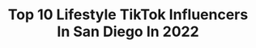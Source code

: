 ---
title: Top 10 Lifestyle TikTok Influencers In San Diego In 2022
description: >-
  Find top lifestyle TikTok influencers in San Diego in 2022. Most popular hashtags: #fyp #sandiego #aesthetic #xyzbca.
platform: TikTok
hits: 11
text_top: Discover the best TikTok accounts on inBeat.
text_bottom: Our database has 11 TikTok influencers like this in San Diego, United States for you to connect with.
profiles:
  - username: "madisonfournier_"
    fullname: >-
      Madison
    bio: >-
      Marketing | Entrepreneurship | Lifestyle 🤍 San Diego, CA
    location: "United States"
    followers: 7919
    engagement: 883
    commentsToLikes: 0.046664
    id: ck83jy7ai7weh0j78ys843oya
    verified: false
    hashtags: "#fyp, #myrecommendation, #socialmediamarketing, #girlboss"
  - username: "allymcdub"
    fullname: >-
      allymcdub
    bio: >-
      Mexican American 💃🏽🇲🇽 ig + venmo: allymcdub
    location: "United States"
    followers: 31000
    engagement: 1044
    commentsToLikes: 0.039131
    id: ck9c5rjf1qq490j78zyis828d
    verified: false
    hashtags: "#diy, #home, #apartment, #foryou"
  - username: "luxrosaporvida"
    fullname: >-
      LuxRosaPorVida
    bio: >-
      Westcoast lifestyle brand. Circa ‘11
    location: "United States"
    followers: 39600
    engagement: 1598
    commentsToLikes: 0.039532
    id: ckae0wh29ltwi0i786vgld6qj
    verified: false
    hashtags: "#fyp, #sd, #2000s, #starshots"
  - username: "teagan.maddux"
    fullname: >-
      Teagan
    bio: >-
      Outdoor adventure, landscape, and lifestyle photographer.
    location: "United States"
    followers: 4479
    engagement: 1126
    commentsToLikes: 0.045339
    id: ck8f6dxoe2e7m0j78ms7mo3b7
    verified: false
    hashtags: "#vanlife, #california, #inspirational, #roadtrip"
  - username: "vaneberlin1"
    fullname: >-
      Vanessa Berlin✨
    bio: >-
      Beauty Tips | Lifestyle Belleza en español👉🏻 @vanessa.berlin
    location: "United States"
    followers: 8661
    engagement: 1332
    commentsToLikes: 0.032511
    id: cka0urg71vkij0i78111pt1ij
    verified: false
    hashtags: "#fyp, #beautytip, #beautytips, #skincare"
  - username: "tailoredbytaylor.xo"
    fullname: >-
      tailoredbytaylor.xo
    bio: >-
      All things lifestyle + faith + fashion + beauty Venmo: taylor-keightley
    location: "United States"
    followers: 4563
    engagement: 459
    commentsToLikes: 0.088898
    id: ckbf87ofxyoza0j23ffh9anh8
    verified: false
    hashtags: "#realtalk, #sandiego, #realtalktho, #fyp"
  - username: "julie_lifestyle"
    fullname: >-
      Jules_Cali
    bio: >-
      LA Luxury Lifestyle Blogger | Entrepreneur 👧🏻 Insta @jules_cali 🇺🇸 🇵🇭 😄
    location: "United States"
    followers: 9359
    engagement: 406
    commentsToLikes: 0.107134
    id: ck7zpa3fio9o40j78h13e4nol
    verified: false
    hashtags: "#luxurytiktok, #fashionover40, #momboss, #tiktokover40"
  - username: "fashionlush"
    fullname: >-
      ˚✧♡ Erica ♡✧˚
    bio: >-
      👼🏼 fashion & lifestyle 📟 IG @fashionlush
    location: "United States"
    followers: 156800
    engagement: 1559
    commentsToLikes: 0.014989
    id: ck8j96a85lzd70j78ef3uiqws
    verified: false
    hashtags: "#dairyfree, #foammirror, #doityourself, #wholesomevideo"
  - username: "sabinewest"
    fullname: >-
      Sabinewest
    bio: >-
      Lifestyle : @sabine_west Photography: @sabinewestphotography Venmo: Sabine-West
    location: "United States"
    followers: 110300
    engagement: 1200
    commentsToLikes: 0.008530
    id: ckbkrxll2mkq90j2325itzsey
    verified: false
    hashtags: "#photographer, #instagram, #photography, #influencer"
  - username: "_up_dog_"
    fullname: >-
      Up_dog
    bio: >-
      My pet turtle thinks I’m funny Ig: gage.mettler
    location: "United States"
    followers: 94300
    engagement: 1173
    commentsToLikes: 0.020673
    id: ckav88f76ffk30j233w7cugzi
    verified: false
    hashtags: "#greenscreen, #vibe, #greenscreenvideo, #challenge"
---